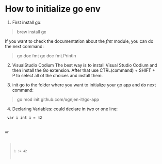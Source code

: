 # How to initialize go env
1. First install go:
> brew install go

If you want to check the documentation about the *fmt* module, you can do the next command:
> go doc fmt
go doc fmt.Println

2. VisualStudio Codium
The best way is to install Visual Studio Codium and then install the Go extension.
After that use CTRL(command) + SHIFT + P to select all of the choices and install them.

3. init
go to the folder where you want to initialize your go app and do next command:
> go mod init github.com/ognjen-it/go-app

4. Declaring Variables:
could declare in two or one line:

<code> var i int
i = 42 <code>

or

> 1 := 42